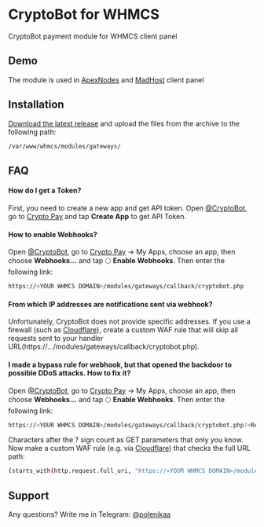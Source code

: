 
# CryptoBot for WHMCS

CryptoBot payment module for WHMCS client panel


## Demo

The module is used in [ApexNodes](https://client.apexnodes.xyz) and [MadHost](https://my.madhost.pw) client panel


## Installation

[Download the latest release](https://github.com/polen1kaa/cryptobot-whmcs/releases/tag/release) and upload the files from the archive to the following path:

```bash
/var/www/whmcs/modules/gateways/
```


## FAQ

#### How do I get a Token?

First, you need to create a new app and get API token. Open [@CryptoBot](http://t.me/CryptoBot?start=pay), go to [Crypto Pay](https://t.me/CryptoBot?start=pay) and tap **Create App** to get API Token.

#### How to enable Webhooks?

Open [@CryptoBot](http://t.me/CryptoBot?start=pay), go to [Crypto Pay](https://t.me/CryptoBot?start=pay) → My Apps, choose an app, then choose **Webhooks...** and tap 🌕 **Enable Webhooks**. Then enter the following link:
```bash
https://<YOUR WHMCS DOMAIN>/modules/gateways/callback/cryptobot.php
```

#### From which IP addresses are notifications sent via webhook?

Unfortunately, CryptoBot does not provide specific addresses. If you use a firewall (such as [Cloudflare](https://cloudflare.com)), create a custom WAF rule that will skip all requests sent to your handler URL(https://.../modules/gateways/callback/cryptobot.php).

#### I made a bypass rule for webhook, but that opened the backdoor to possible DDoS attacks. How to fix it?

Open [@CryptoBot](http://t.me/CryptoBot?start=pay), go to [Crypto Pay](https://t.me/CryptoBot?start=pay) → My Apps, choose an app, then choose **Webhooks...** and tap 🌕 **Enable Webhooks**. Then enter the following link:
```bash
https://<YOUR WHMCS DOMAIN>/modules/gateways/callback/cryptobot.php?<RANDOM CHARACTERS WITHOUT SPACES>
```

Characters after the ? sign count as GET parameters that only you know. Now make a custom WAF rule (e.g. via [Cloudflare](https://cloudflare.com)) that checks the full URL path:
```bash
(starts_with(http.request.full_uri, "https://<YOUR WHMCS DOMAIN>/modules/gateways/callback/cryptobot.php?<RANDOM CHARACTERS WITHOUT SPACES>"))
```
## Support

Any questions? Write me in Telegram: [@polenikaa](https://t.me/polenikaa)

